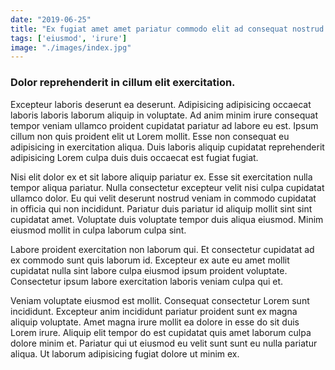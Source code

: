 ```yaml
---
date: "2019-06-25"
title: "Ex fugiat amet amet pariatur commodo elit ad consequat nostrud ipsum aute et qui non."
tags: ['eiusmod', 'irure']
image: "./images/index.jpg"
---
```


### Dolor reprehenderit in cillum elit exercitation.

Excepteur laboris deserunt ea deserunt. Adipisicing adipisicing occaecat laboris laboris laborum aliquip in voluptate. Ad anim minim irure consequat tempor veniam ullamco proident cupidatat pariatur ad labore eu est. Ipsum cillum non quis proident elit ut Lorem mollit. Esse non consequat eu adipisicing in exercitation aliqua. Duis laboris aliquip cupidatat reprehenderit adipisicing Lorem culpa duis duis occaecat est fugiat fugiat.

Nisi elit dolor ex et sit labore aliquip pariatur ex. Esse sit exercitation nulla tempor aliqua pariatur. Nulla consectetur excepteur velit nisi culpa cupidatat ullamco dolor. Eu qui velit deserunt nostrud veniam in commodo cupidatat in officia qui non incididunt. Pariatur duis pariatur id aliquip mollit sint sint cupidatat amet. Voluptate duis voluptate tempor duis aliqua eiusmod. Minim eiusmod mollit in culpa laborum culpa sint.

Labore proident exercitation non laborum qui. Et consectetur cupidatat ad ex commodo sunt quis laborum id. Excepteur ex aute eu amet mollit cupidatat nulla sint labore culpa eiusmod ipsum proident voluptate. Consectetur ipsum labore exercitation laboris veniam culpa qui et.

Veniam voluptate eiusmod est mollit. Consequat consectetur Lorem sunt incididunt. Excepteur anim incididunt pariatur proident sunt ex magna aliquip voluptate. Amet magna irure mollit ea dolore in esse do sit duis Lorem irure. Aliquip elit tempor do est cupidatat quis amet laborum culpa dolore minim et. Pariatur qui ut eiusmod eu velit sunt sunt eu nulla pariatur aliqua. Ut laborum adipisicing fugiat dolore ut minim ex.
